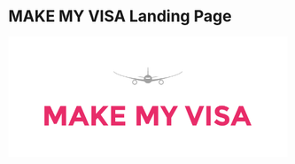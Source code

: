 MAKE MY VISA Landing Page
===================

<img src="public/i/makemyvisa-logo-aeroplane.png" alt="MAKE-MY-VISA logo" />